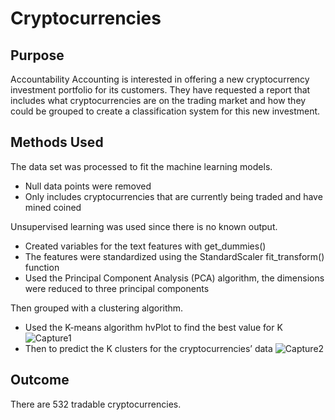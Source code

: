 # Cryptocurrencies

## Purpose 
Accountability Accounting is interested in offering a new cryptocurrency investment portfolio for its customers. They have requested a report that includes what cryptocurrencies are on the trading market and how they could be grouped to create a classification system for this new investment.

## Methods Used 
The data set was processed to fit the machine learning models. 
  - Null data points were removed
  - Only includes cryptocurrencies that are currently being traded and have mined coined 
  
 Unsupervised learning was used since there is no known output.
  - Created variables for the text features with get_dummies()
  - The features were standardized using the StandardScaler fit_transform() function
  - Used the Principal Component Analysis (PCA) algorithm, the dimensions were reduced to three principal components 
 
 Then grouped with a clustering algorithm. 
  - Used the K-means algorithm hvPlot to find the best value for K
![Capture1](https://user-images.githubusercontent.com/90974647/151676247-7dffdb78-9515-44d8-be47-8021e9ba1f90.PNG)
  - Then to predict the K clusters for the cryptocurrencies’ data
![Capture2](https://user-images.githubusercontent.com/90974647/151676260-ab9c3e43-7347-46f0-8615-9da3da4550e1.PNG)

## Outcome
There are 532 tradable cryptocurrencies.
